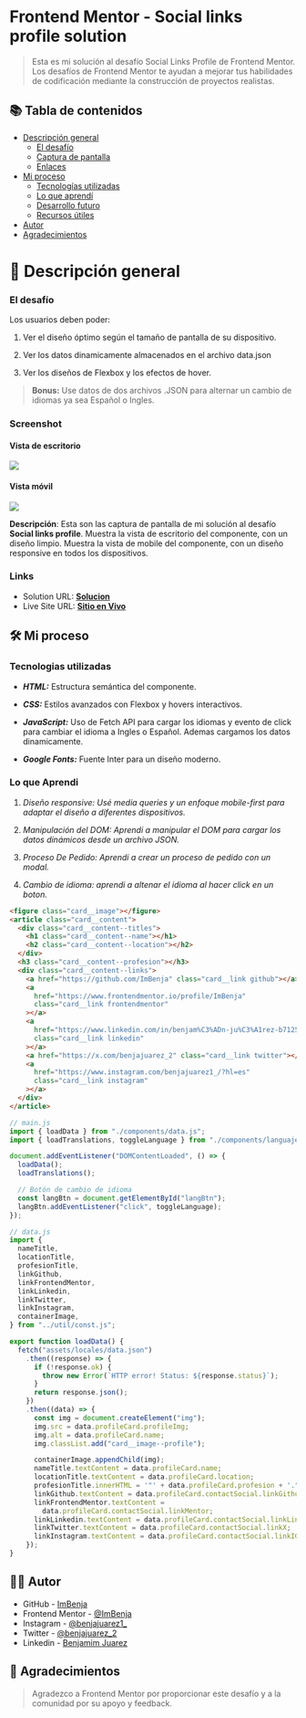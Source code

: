 # Frontend Mentor - Social links profile solution

> Esta es mi solución al desafío Social Links Profile de Frontend Mentor. Los desafíos de Frontend Mentor te ayudan a mejorar tus habilidades de codificación mediante la construcción de proyectos realistas.

## 📚 Tabla de contenidos

- [Descripción general](#Descripción-general)
  - [El desafío](#the-challenge)
  - [Captura de pantalla](#screenshot)
  - [Enlaces](#links)
- [Mi proceso](#my-process)
  - [Tecnologías utilizadas](#built-with)
  - [Lo que aprendí](#what-i-learned)
  - [Desarrollo futuro](#continued-development)
  - [Recursos útiles](#useful-resources)
- [Autor](#author)
- [Agradecimientos](#acknowledgments)

# 📖 Descripción general

### El desafío

Los usuarios deben poder:

1. Ver el diseño óptimo según el tamaño de pantalla de su dispositivo.

2. Ver los datos dinamicamente almacenados en el archivo data.json

3. Ver los diseños de Flexbox y los efectos de hover.

> **Bonus:** Use datos de dos archivos .JSON para alternar un cambio de idiomas ya sea Español o Ingles.

### Screenshot

#### Vista de escritorio

![](../design/results/Desktop-Result.png)

#### Vista móvil

![](../design/results/Mobile-Result.png)

**Descripción**: Esta son las captura de pantalla de mi solución al desafío **Social links profile**. Muestra la vista de escritorio del componente, con un diseño limpio. Muestra la vista de mobile del componente, con un diseño responsive en todos los dispositivos.

### Links

- Solution URL: [**Solucion**](https://github.com/ImBenja/Frontend-Challenges/tree/main/Newbie/Free/04-social-links-profile-main)
- Live Site URL: [**Sitio en Vivo**](https://component-profile.netlify.app/)

## 🛠️ Mi proceso

### Tecnologias utilizadas

- **_HTML:_** Estructura semántica del componente.

- **_CSS:_** Estilos avanzados con Flexbox y hovers interactivos.

- **_JavaScript:_** Uso de Fetch API para cargar los idiomas y evento de click para cambiar el idioma a Ingles o Español.
  Ademas cargamos los datos dinamicamente.

- **_Google Fonts:_** Fuente Inter para un diseño moderno.

### Lo que Aprendi

1. _Diseño responsive: Usé media queries y un enfoque mobile-first para adaptar el diseño a diferentes dispositivos._

2. _Manipulación del DOM: Aprendi a manipular el DOM para cargar los datos dinámicos desde un archivo JSON._

3. _Proceso De Pedido: Aprendi a crear un proceso de pedido con un modal._

4. _Cambio de idioma: aprendi a altenar el idioma al hacer click en un boton._

```html
<figure class="card__image"></figure>
<article class="card__content">
  <div class="card__content--titles">
    <h1 class="card__content--name"></h1>
    <h2 class="card__content--location"></h2>
  </div>
  <h3 class="card__content--profesion"></h3>
  <div class="card__content--links">
    <a href="https://github.com/ImBenja" class="card__link github"></a>
    <a
      href="https://www.frontendmentor.io/profile/ImBenja"
      class="card__link frontendmentor"
    ></a>
    <a
      href="https://www.linkedin.com/in/benjam%C3%ADn-ju%C3%A1rez-b712592b8/"
      class="card__link linkedin"
    ></a>
    <a href="https://x.com/benjajuarez_2" class="card__link twitter"></a>
    <a
      href="https://www.instagram.com/benjajuarez1_/?hl=es"
      class="card__link instagram"
    ></a>
  </div>
</article>
```

```js
// main.js
import { loadData } from "./components/data.js";
import { loadTranslations, toggleLanguage } from "./components/languaje.js";

document.addEventListener("DOMContentLoaded", () => {
  loadData();
  loadTranslations();

  // Botón de cambio de idioma
  const langBtn = document.getElementById("langBtn");
  langBtn.addEventListener("click", toggleLanguage);
});
```

```js
// data.js
import {
  nameTitle,
  locationTitle,
  profesionTitle,
  linkGithub,
  linkFrontendMentor,
  linkLinkedin,
  linkTwitter,
  linkInstagram,
  containerImage,
} from "../util/const.js";

export function loadData() {
  fetch("assets/locales/data.json")
    .then((response) => {
      if (!response.ok) {
        throw new Error(`HTTP error! Status: ${response.status}`);
      }
      return response.json();
    })
    .then((data) => {
      const img = document.createElement("img");
      img.src = data.profileCard.profileImg;
      img.alt = data.profileCard.name;
      img.classList.add("card__image--profile");

      containerImage.appendChild(img);
      nameTitle.textContent = data.profileCard.name;
      locationTitle.textContent = data.profileCard.location;
      profesionTitle.innerHTML = '"' + data.profileCard.profesion + '."';
      linkGithub.textContent = data.profileCard.contactSocial.linkGithub;
      linkFrontendMentor.textContent =
        data.profileCard.contactSocial.linkMentor;
      linkLinkedin.textContent = data.profileCard.contactSocial.linkLinkedin;
      linkTwitter.textContent = data.profileCard.contactSocial.linkX;
      linkInstagram.textContent = data.profileCard.contactSocial.linkIG;
    });
}
```

## 👨‍💻 Autor

- GitHub - [ImBenja](https://github.com/ImBenja)
- Frontend Mentor - [@ImBenja](https://www.frontendmentor.io/profile/ImBenja)
- Instagram - [@benjajuarez1\_](https://www.instagram.com/benjajuarez1_/?hl=es)
- Twitter - [@benjajuarez_2](https://x.com/benjajuarez_2)
- Linkedin - [Benjamim Juarez](https://www.linkedin.com/in/benjam%C3%ADn-ju%C3%A1rez-b712592b8/)

## 🙏 Agradecimientos

> Agradezco a Frontend Mentor por proporcionar este desafío y a la comunidad por su apoyo y feedback.
